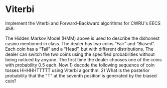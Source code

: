 # Viterbi
Implement the Viterbi and Forward-Backward algorithms for CWRU's EECS 458:

The Hidden Markov Model (HMM) above is used to describe the dishonest casino mentioned in class. The dealer has two coins “Fair” and “Biased”. Each coin has a “Tail” and a “Head”, but with different distributions. The dealer can switch the two coins using the specified probabilities without being noticed by anyone. The first time the dealer chooses one of the coins with probability 0.5 each. Now 1) decode the following sequence of coin tosses HHHHHTTTTT using Viterbi algorithm. 2) What is the posterior probability that the "T" at the seventh position is generated by the biased coin? 

